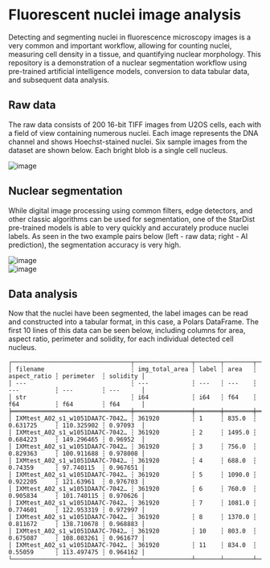 # Fluorescent nuclei image analysis
Detecting and segmenting nuclei in fluorescence microscopy images is a very common and important workflow, allowing for counting nuclei, measuring cell density in a tissue, and quantifying nuclear morphology. This repository is a demonstration of a nuclear segmentation workflow using pre-trained artificial intelligence models, conversion to data tabular data, and subsequent data analysis.

## Raw data
The raw data consists of 200 16-bit TIFF images from U2OS cells, each with a field of view containing numerous nuclei. Each image represents the DNA channel and shows Hoechst-stained nuclei. Six sample images from the dataset are shown below. Each bright blob is a single cell nucleus.

![image](https://github.com/user-attachments/assets/a8b3a4d7-214c-4d00-afe1-9e865ddb7447)

## Nuclear segmentation
While digital image processing using common filters, edge detectors, and other classic algorithms can be used for segmentation, one of the StarDist pre-trained models is able to very quickly and accurately produce nuclei labels. As seen in the two example pairs below (left - raw data; right - AI prediction), the segmentation accuracy is very high.

![image](https://github.com/user-attachments/assets/fbcad6ab-513b-4a26-9a9e-502767f8ed41)  
![image](https://github.com/user-attachments/assets/926dbcd4-8cea-48fd-a9a3-d1e17cd3e233)

## Data analysis
Now that the nuclei have been segmented, the label images can be read and constructed into a tabular format, in this case, a Polars DataFrame. The first 10 lines of this data can be seen below, including columns for area, aspect ratio, perimeter and solidity, for each individual detected cell nucleus.
```
┌─────────────────────────────────┬────────────────┬───────┬────────┬──────────────┬────────────┬──────────┐
│ filename                        ┆ img_total_area ┆ label ┆ area   ┆ aspect_ratio ┆ perimeter  ┆ solidity │
│ ---                             ┆ ---            ┆ ---   ┆ ---    ┆ ---          ┆ ---        ┆ ---      │
│ str                             ┆ i64            ┆ i64   ┆ f64    ┆ f64          ┆ f64        ┆ f64      │
╞═════════════════════════════════╪════════════════╪═══════╪════════╪══════════════╪════════════╪══════════╡
│ IXMtest_A02_s1_w1051DAA7C-7042… ┆ 361920         ┆ 1     ┆ 835.0  ┆ 0.631725     ┆ 110.325902 ┆ 0.97093  │
│ IXMtest_A02_s1_w1051DAA7C-7042… ┆ 361920         ┆ 2     ┆ 1495.0 ┆ 0.684223     ┆ 149.296465 ┆ 0.96952  │
│ IXMtest_A02_s1_w1051DAA7C-7042… ┆ 361920         ┆ 3     ┆ 756.0  ┆ 0.829363     ┆ 100.911688 ┆ 0.978008 │
│ IXMtest_A02_s1_w1051DAA7C-7042… ┆ 361920         ┆ 4     ┆ 688.0  ┆ 0.74359      ┆ 97.740115  ┆ 0.967651 │
│ IXMtest_A02_s1_w1051DAA7C-7042… ┆ 361920         ┆ 5     ┆ 1090.0 ┆ 0.922205     ┆ 121.63961  ┆ 0.976703 │
│ IXMtest_A02_s1_w1051DAA7C-7042… ┆ 361920         ┆ 6     ┆ 760.0  ┆ 0.905834     ┆ 101.740115 ┆ 0.970626 │
│ IXMtest_A02_s1_w1051DAA7C-7042… ┆ 361920         ┆ 7     ┆ 1081.0 ┆ 0.774601     ┆ 122.953319 ┆ 0.972997 │
│ IXMtest_A02_s1_w1051DAA7C-7042… ┆ 361920         ┆ 8     ┆ 1370.0 ┆ 0.811672     ┆ 138.710678 ┆ 0.968883 │
│ IXMtest_A02_s1_w1051DAA7C-7042… ┆ 361920         ┆ 10    ┆ 803.0  ┆ 0.675087     ┆ 108.083261 ┆ 0.961677 │
│ IXMtest_A02_s1_w1051DAA7C-7042… ┆ 361920         ┆ 11    ┆ 834.0  ┆ 0.55059      ┆ 113.497475 ┆ 0.964162 │
└─────────────────────────────────┴────────────────┴───────┴────────┴──────────────┴────────────┴──────────┘
```

